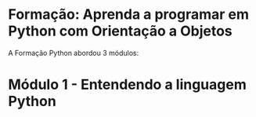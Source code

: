 # Formação: Aprenda a programar em Python com Orientação a Objetos

A Formação Python abordou 3 módulos:

# Módulo 1 - Entendendo a linguagem Python
